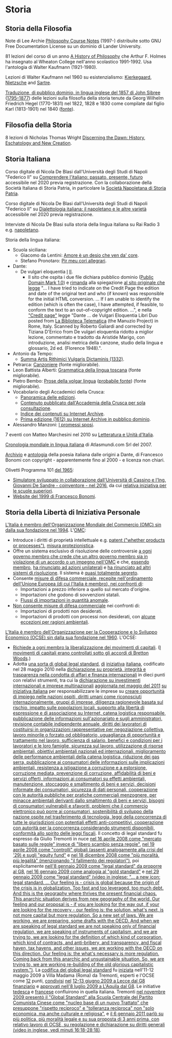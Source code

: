 # Storia

## Storia della Filosofia

Note di Lee Archie [Philosophy Course Notes](https://philosophy.lander.edu) (1997-) distribuite sotto GNU Free Documentation License su un dominio di Lander University.

81 lezioni del corso di un anno [A History of Philosophy](https://www.youtube.com/playlist?list=PL9GwT4_YRZdBf9nIUHs0zjrnUVl-KBNSM) che Arthur F. Holmes ha insegnato al Wheaton College nell'anno scolastico 1991-1992.
Usa l'antologia di Walter Kaufmann (1921-1980).

Lezioni di Walter Kaufmann nel 1960 su esistenzialismo: [Kierkegaard](https://archive.org/details/KierkegaardAndTheCrisisInReligion), [Nietzsche](https://archive.org/details/NietzscheAndTheCrisisInPhilosophy) and [Sartre](https://archive.org/details/SartreAndTheCrisisInMorality).

[Traduzione, di pubblico dominio, in lingua inglese del 1857 di John Sibree](https://babel.hathitrust.org/cgi/pt?id=uc2.ark:/13960/t8bg2kn83) ([1795–1877](https://en.wikisource.org/wiki/Author:John_Sibree))
delle lezioni sulla filosofia della storia tenute da Georg Wilhelm Friedrich Hegel (1770-1831) nel 1822, 1828 e 1830
come compilate dal figlio Karl (1813-1901) nel 1840 ([fonte](https://en.wikipedia.org/w/index.php?title=Lectures_on_the_Philosophy_of_History&oldid=977549852#English_editions)).

## Filosofia della Storia

8 lezioni di Nicholas Thomas Wright [Discerning the Dawn: History, Eschatology and New Creation](https://www.giffordlectures.org/lectures/discerning-dawn-history-eschatology-and-new-creation).

## Storia Italiana

Corso digitale di Nicola De Blasi dall'Università degli Studi di Napoli "Federico II" su [Comprendere l'italiano: passato, presente, futuro](https://mooc.federica.eu/c/comprendere_litaliano_passato_presente_futuro) accessibile nel 2020 previa registrazione.
Con la collaborazione della Società Italiana di Storia Patria, in particolare la [Società Napoletana di Storia Patria](http://www.storiapatrianapoli.it).

Corso digitale di Nicola De Blasi dall'Università degli Studi di Napoli "Federico II" su [Dialettologia italiana: il napoletano e le altre varietà](https://mooc.federica.eu/c/dialettologia_italiana_il_napoletano_e_le_altre_varieta) accessibile nel 2020 previa registrazione.

Interviste di Nicola De Blasi sulla storia della lingua italiana su Rai Radio 3
e.g. [napoletano](https://www.raiplayradio.it/audio/2016/01/Il-napoletano-ieri-e-oggi---La-Lingua-Batte-del-17012016-e4b8c474-1424-4cc0-a6e4-a2bc8bc35279.html).

Storia della lingua italiana:
* Scuola siciliana:
  * Giacomo da Lentini: [Amore è un desio che ven da' core](https://it.wikisource.org/wiki/Amore_è_uno_desio_che_ven_da%27_core).
  * Stefano Pronotaro: [Pir meu cori allegrari](https://it.wikisource.org/wiki/Pir_meu_cori_allegrari).
* Dante:
  * De vulgari eloquentia [I](https://github.com/cltk/lat_text_latin_library/blob/76229acaf02efd1964ac32009408a90b6f279758/dante/vulgar.txt) [II](https://github.com/cltk/lat_text_latin_library/blob/76229acaf02efd1964ac32009408a90b6f279758/dante/vulgar2.txt).
    * Il sito che ospita i due file dichiara pubblico dominio ([Public Domain Mark 1.0](https://github.com/cltk/lat_text_latin_library/blob/76229acaf02efd1964ac32009408a90b6f279758/LICENSE.md))
      e [rimanda](https://github.com/cltk/lat_text_latin_library/blob/76229acaf02efd1964ac32009408a90b6f279758/README.md) alla spiegazione [al sito originale che legge](http://thelatinlibrary.com/about.html)
      "... I have tried to indicate on the Credit Page the edition and date of the original text and who (if known) was responsible for the initial HTML conversion. ... If I am unable to identify the edition (which is often the case), I have attempted, if feasible, to conform the text to an out–of–copyright edition. ...",
      e nella ["Credit page"](http://thelatinlibrary.com/cred.html) legge
      "Dante ... de Vulgari Eloquentia Libri Duo posted from [La Biblioteca Telematica](http://www.liberliber.it/) (the Manuzio Project) in Rome, Italy. Scanned by Roberto Galiardi and corrected by Tiziana D'Errico from De vulgari eloquentia ridotto a miglior lezione, commentato e tradotto da Aristide Marigo, con introduzione, analisi metrica della canzone, studio della lingua e glossario, 2d ed. (Florence 1948).".
* Antonio da Tempo:
  * [Summa Artis Rithimici Vulgaris Dictaminis (1332)](https://archive.org/details/bub_gb_OBU_3TiiNjgC).
* Petrarca: [Canzoniere](https://it.wikisource.org/wiki/Canzoniere_(Rerum_vulgarium_fragmenta)) (fonte migliorabile).
* Leon Battista Alberti: [Grammatica della lingua toscana](https://it.wikisource.org/wiki/Grammatica_della_lingua_toscana) (fonte migliorabile).
* Pietro Bembo: [Prose della volgar lingua](https://it.wikisource.org/wiki/Prose_della_volgar_lingua) ([probabile fonte](https://www.liberliber.it/online/autori/autori-b/pietro-bembo/prose-della-volgar-lingua/)) (fonte migliorabile).
* Vocabolario degli Accademici della Crusca:
  * [Panoramica delle edizioni](https://it.wikipedia.org/w/index.php?title=Vocabolario_della_Crusca&oldid=114470624).
  * [Contenuto pubblicato dall'Accademia della Crusca per sola consultazione](http://www.lessicografia.it/lettura_testi.jsp).
  * [Indice dei contenuti su Internet Archive](https://archive.org/details/texts?and%5B%5D=%22vocabolario+degli+accademici+della+crusca%22&sin=&sort=date).
  * [Prima edizione (1612) su Internet Archive in pubblico dominio](https://archive.org/details/bub_gb_87RCOgpN-MUC).
* Alessandro Manzoni: [I promessi sposi](https://it.wikisource.org/wiki/I_promessi_sposi_-_Storia_della_colonna_infame_(1840)).

7 eventi con Matteo Marchesini nel 2010 su [Letteratura e Unità d'Italia](https://www.radioradicale.it/organizzatore/8035/biblioteca-comunale-edmondo-de-amicis-di-anzola-dell-emilia).

[Cronologia mondiale in lingua italiana](https://www.silab.it/storia/?pageurl=00-appunti-storia) di Atlasmundi.com Srl del 2007.

[Archivio](https://www.silab.it/frox/200/index.htm) e [antologia](https://www.silab.it/frox/200/ind_cri.htm) della poesia italiana dalle origini a Dante, di Francesco Bonomi con copyright - apparentemente fino al 2000 - e licenza non chiari.

Olivetti Programma 101 [del 1965](https://it.wikipedia.org/w/index.php?title=Olivetti_Programma_101&oldid=117903319):
* [Simulatore sviluppato in collaborazione dall'Università di Cassino e l'Ing. Giovanni De Sandre - coinventore - nel 2016](http://p101.unicas.it),
  da cui [relativa iniziativa per le scuole superiori](https://blog.seeweb.it/p101unicas-appuntamento-con-de-sandre/).
* [Website del 1999 di Francesco Bonomi](https://www.silab.it/frox/p101/).

## Storia della Libertà di Iniziativa Personale

[L'Italia è membro dell'Organizzazione Mondiale del Commercio (OMC) sin dalla sua fondazione nel 1994](https://italiarappginevra.esteri.it/rappginevra/it/italia_e_onu/omc/diritti-umani.html).
L'[OMC](https://www.wto.org/english/docs_e/legal_e/legal_e.htm):
* Introduce i diritti di proprietà intellettuale e.g. [patent ("whether products or processes")](https://www.wto.org/english/docs_e/legal_e/27-trips_04c_e.htm#5), [misura protezionistica][chomsky-wto].
* Offre un sistema esclusivo di risoluzione delle controversie [a ogni governo membro che crede che un altro governo membro sia in violazione di un accordo o un impegno nell'OMC](https://www.wto.org/english/tratop_e/dispu_e/dispu_e.htm) e che, [essendo membro](https://www.wto.org/english/docs_e/legal_e/28-dsu_e.htm#23), [ha rinunciato ad azioni unilaterali](https://www.wto.org/english/thewto_e/whatis_e/tif_e/disp1_e.htm) e [ha rinunciato ad altri sistemi di risoluzione](https://www.wto.org/english/tratop_e/dispu_e/disp_settlement_cbt_e/c1s3p3_e.htm#jurisdiction).
  Il sistema è [quasi totalmente segreto](https://www.wto.org/english/docs_e/legal_e/28-dsu_e.htm).
* Consente [misure di difesa commerciale, recepite nell'ordinamento dell'Unione Europea (di cui l'Italia è membro), nei confronti di](https://www.esteri.it/mae/it/politica_estera/commercio-internazionale/politica-commerciale-internazionale/misure-di-difesa-commerciale.html):
  * Importazioni a prezzo inferiore a quello sul mercato d'origine.
  * Importazioni che godono di sovvenzioni statali.
  * [Flussi di importazioni in quantità anomale](https://ec.europa.eu/trade/policy/accessing-markets/trade-defence/actions-against-imports-into-the-eu/safeguards/).
* [Non consente misure di difesa commerciale](https://www.wto.org/english/docs_e/legal_e/25-safeg_e.htm) nei confronti di:
  * Importazioni di prodotti non desiderati.
  * Importazioni di prodotti con processi non desiderati, con [alcune eccezioni per ragioni ambientali](https://www.wto.org/english/tratop_e/envir_e/envt_rules_exceptions_e.htm).

[chomsky-wto]: https://duckduckgo.com/?q=noam+chomsky+wto&iax=videos&ia=videos&iaf=videoDuration%3Along

[L'Italia è membro dell'Organizzazione per la Cooperazione e lo Sviluppo Economico (OCSE) sin dalla sua fondazione nel 1960](https://www.esteri.it/mae/it/politica_estera/organizzazioni_internazionali/ocse.html).
L'OCSE:
* [Richiede a ogni membro la liberalizzazione dei movimenti di capitali](https://www.oecd.org/general/conventionontheorganisationforeconomicco-operationanddevelopment.htm).
  ([I movimenti di capitali erano controllati sotto gli accordi di Bretton Woods](https://en.wikipedia.org/w/index.php?title=Capital_control&oldid=992143860#The_Bretton_Woods_Era:_1945–1971).)
* Adotta [una sorta di global legal standard](https://www.oecd.org/corruption/theglobalstandardofthe21stcentury.htm),
  [di](https://www.oecd.org/corruption/businessethicsandoecdprincipleswhatcanbedonetoavoidanothercrisis.htm)
  [iniziativa](https://www.oecd.org/general/theworldneedstorewritetherulesoffinanceandglobalbusiness.htm)
  [italiana](https://www.oecd.org/italy/theneedforaglobalstandard.htm),
  codificato nel 28 maggio 2010 nella [dichiarazione su proprietà, integrità e trasparenza nella condotta di affari e finanza internazionali](https://legalinstruments.oecd.org/en/instruments/OECD-LEGAL-0383)
  in dieci punti
  con relativi strumenti,
  tra cui la [dichiarazione su investimenti internazionali e imprese multinazionali](https://legalinstruments.oecd.org/en/instruments/OECD-LEGAL-0144)
  [aggiornata nel maggio del 2011](https://www.oecd.org/daf/newoecdguidelinestoprotecthumanrightsandsocialdevelopment.htm)
  [su iniziativa italiana](https://www.oecd.org/italy/competitivegrowthforqualityjobspoliciessolutionsandstrategiesfordevelopmentandemployment.htm)
  per responsabilizzare le imprese su
  [creare opportunità di impiego nelle nazioni ospiti,
  diritti umani come riconosciuti internazionalmente,
  gruppi di imprese,
  diligenza ragionevole basata sul rischio,
  impatto sulle popolazioni locali,
  supporto alla libertà di espressione e di associazione su Internet,
  catena logistica responsabile,
  pubblicazione delle informazioni sull'azionariato e sugli amministratori,
  revisione contabile indipendente annuale,
  diritti dei lavoratori di costituirsi in organizzazioni rappresentative per negoziazione collettiva,
  lavoro minorile o forzato od obbligatorio,
  uguaglianza di opportunità e trattamento nel lavoro,
  sufficienza di salario, benefici e condizioni per i lavoratori e le loro famiglie,
  sicurezza sul lavoro,
  utilizzazione di risorse ambientali,
  obiettivi ambientali nazionali ed internazionali,
  miglioramento delle performance ambientali della catena logistica,
  riduzione dei gas serra,
  pubblicazione ai consumatori delle informazioni sulle implicazioni ambientali,
  resistenza a istigazione a corruzione e a estorsione,
  corruzione mediata,
  prevenzione di corruzione,
  affidabilità di beni e servizi offerti,
  informazioni ai consumatori su effetti ambientali, manutenzione, stoccaggio e smaltimento di beni e servizi,
  decisioni informate dei consumatori,
  sicurezza di dati personali,
  cooperazione con le autorità pubbliche per pratiche commerciali menzognere, per minacce ambientali derivanti dallo smaltimento di beni e servizi,
  bisogni di consumatori vulnerabili e sfavoriti,
  problemi che il commercio elettronico può porre ai consumatori,
  sostenibilità di sviluppo della nazione ospite nel trasferimento di tecnologia,
  leggi della concorrenza di tutte le giurisdizioni con potentiali effetti anti-competitivi,
  cooperazione con autorità per la concorrenza considerando strumenti disponibili,
  conformità allo spirito delle leggi fiscali](https://www.oecd.org/daf/inv/mne/49744860.pdf).
  Il concetto di legal standard fu espresso da Giulio Tremonti
  in nuce
  [nel 16 aprile 2008 come "mercato basato sulle regole" invece di "libero scambio senza regole"](https://st.ilsole24ore.com/art/SoleOnLine4/Italia/2008/ElezioniPolitiche/documenti/tremonti-financial-times.shtml),
  [nel 19 aprile 2008 come "controlli" globali (assenti analogamente alla crisi del '29) e sugli "equity fund"](https://st.ilsole24ore.com/art/SoleOnLine4/Finanza%20e%20Mercati/2008/04/tremonti-draghi-aspen.shtml)
  e [nel 18 dicembre 2008 come "più moralità, più legalità" (menzionando "il fallimento dei regolatori")](https://st.ilsole24ore.com/art/SoleOnLine4/Mondo/2008/12/ecofin-parigi.shtml),
  poi esplicitamente
  [nell'8 gennaio 2009 come "legal standard" da proporre al G8](https://st.ilsole24ore.com/art/SoleOnLine4/Economia%20e%20Lavoro/2009/01/tremonti-legal-standard.shtml),
  [nel 16 gennaio 2009 come analogia al "gold standard"](https://st.ilsole24ore.com/art/SoleOnLine4/Mondo/2009/01/tremonti-lista-economie-canaglia.shtml)
  e [nel 29 gennaio 2009 come "legal standard" (video in inglese: "... a new icon: legal standard. ... Our feeling is - crisis is global because the origin of the crisis is in globalization. Too fast and too leveraged, too much debt. And this is the geography where thrives the present financial chaos. This anarchic situation derives from new geography of the world. Our feeling and our proposal is - if you are looking for the way out, if your are looking for the recovery - our feeling is: the solution, what's next, is not more capital but more regulation. So a new set of laws. We are working, we are preparing, some drafts with the OECD. And when we are speaking of legal standard we are not speaking only of financial regulation, we are speaking of instruments of capitalism, and we are trying to, we are looking for the definition of which kind of corporation, which kind of contracts, and anti-bribery, and transparency, and fiscal haven, tax havens, and other issues, we are working with the OECD on this direction. Our feeling is: the what's necessary is more regulation. Coming back from this anarchic and unsustainable situation. So, we are trying to, we are working re-building of the old glorious capitalistic system.")](https://www.youtube.com/watch?v=NyH4gCCTrdk&t=1894s).
  La [codifica del global legal standard](https://www.oecd.org/corruption/proprietyintegrityandtransparency.htm)
  fu [iniziata](https://www.oecd.org/corporate/whyaglobalstandardforastrongercleanerfairereconomy.htm) nell'11-12 maggio 2009 a Villa Madama (Roma) da Tremonti, esperti e l'OCSE come [12](https://st.ilsole24ore.com/art/SoleOnLine4/Finanza%20e%20Mercati/2009/05/global-standard-tremonti-crisi.shtml) punti,
  [condivisi](https://st.ilsole24ore.com/art/SoleOnLine4/dossier/Italia/2009/G8/giorno-per-giorno/g8-governance-crisi.shtml) [nel](https://st.ilsole24ore.com/art/SoleOnLine4/dossier/Italia/2009/G8/approfondimenti/g8-consulto-internet.shtml) [12-13 giugno 2009 a Lecce dal G8 finanziario](https://www.oecd.org/newsroom/g8summittodiscussprinciplesandstandardsforglobalbusinessdealings.htm)
  e [approvati nell'8 luglio 2009 a L'Aquila dal G8](https://st.ilsole24ore.com/art/SoleOnLine4/dossier/Italia/2009/G8/giorno-per-giorno/g8-analisi-crisi.shtml).
  Le initiative
  [tedesca](https://st.ilsole24ore.com/art/SoleOnLine4/Economia%20e%20Lavoro/2009/01/sarkozy-merkel-governance-globale.shtml)
  e [francese](https://st.ilsole24ore.com/art/SoleOnLine4/dossier/Italia/2009/G8/approfondimenti/g8-riscossa-europea.shtml)
  confluirono in quella italiana.
  Tremonti
  [nel novembre 2009 presentò il "Global Standard" alla Scuola Centrale del Partito Comunista Cinese come "nucleo base di un nuovo Trattato" che presuppone "rispetto reciproco" e "tolleranza reciproca" non "solo economica, ma anche culturale e religiosa"](https://st.ilsole24ore.com/art/SoleOnLine4/Finanza%20e%20Mercati/2009/11/tremonti-discorso-cina_PRN.shtml),
  e [il 6 gennaio 2011 parlò su più politica, più moralità legale e su sua proposta di 3 anni prima, con relativo lavoro di OCSE, su regolazione e dichiarazione su diritti generali (video in inglese, vedi minuti 16:18-28:18)](https://www.c-span.org/video/?297366-3/global-economic-recovery).
